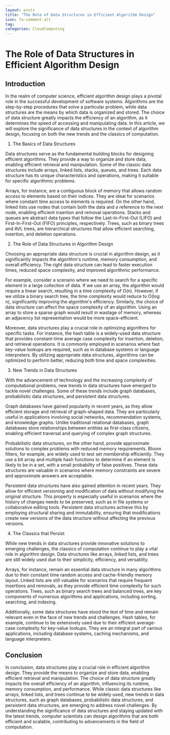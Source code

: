 ```yaml
---
layout: posts
title: "The Role of Data Structures in Efficient Algorithm Design"
icon: fa-comment-alt
tag:      
categories: CloudComputing
---
```



# The Role of Data Structures in Efficient Algorithm Design

## Introduction

In the realm of computer science, efficient algorithm design plays a pivotal role in the successful development of software systems. Algorithms are the step-by-step procedures that solve a particular problem, while data structures are the means by which data is organized and stored. The choice of data structure greatly impacts the efficiency of an algorithm, as it determines the speed of accessing and manipulating data. In this article, we will explore the significance of data structures in the context of algorithm design, focusing on both the new trends and the classics of computation.

1. The Basics of Data Structures

Data structures serve as the fundamental building blocks for designing efficient algorithms. They provide a way to organize and store data, enabling efficient retrieval and manipulation. Some of the classic data structures include arrays, linked lists, stacks, queues, and trees. Each data structure has its unique characteristics and operations, making it suitable for specific algorithmic problems.

Arrays, for instance, are a contiguous block of memory that allows random access to elements based on their indices. They are ideal for scenarios where constant time access to elements is required. On the other hand, linked lists use nodes that contain both the data and a reference to the next node, enabling efficient insertion and removal operations. Stacks and queues are abstract data types that follow the Last-In-First-Out (LIFO) and First-In-First-Out (FIFO) principles, respectively. Trees, such as binary trees and AVL trees, are hierarchical structures that allow efficient searching, insertion, and deletion operations.

2. The Role of Data Structures in Algorithm Design

Choosing an appropriate data structure is crucial in algorithm design, as it significantly impacts the algorithm's runtime, memory consumption, and overall efficiency. The right data structure can lead to faster execution times, reduced space complexity, and improved algorithmic performance.

For example, consider a scenario where we need to search for a specific element in a large collection of data. If we use an array, the algorithm would require a linear search, resulting in a time complexity of O(n). However, if we utilize a binary search tree, the time complexity would reduce to O(log n), significantly improving the algorithm's efficiency. Similarly, the choice of data structure can affect the space complexity of an algorithm. Using an array to store a sparse graph would result in wastage of memory, whereas an adjacency list representation would be more space-efficient.

Moreover, data structures play a crucial role in optimizing algorithms for specific tasks. For instance, the hash table is a widely-used data structure that provides constant-time average case complexity for insertion, deletion, and retrieval operations. It is commonly employed in scenarios where fast key-value lookups are required, such as in database systems or language interpreters. By utilizing appropriate data structures, algorithms can be optimized to perform better, reducing both time and space complexities.

3. New Trends in Data Structures

With the advancement of technology and the increasing complexity of computational problems, new trends in data structures have emerged to tackle novel challenges. Some of these trends include graph databases, probabilistic data structures, and persistent data structures.

Graph databases have gained popularity in recent years, as they allow efficient storage and retrieval of graph-shaped data. They are particularly useful in applications involving social networks, recommendation systems, and knowledge graphs. Unlike traditional relational databases, graph databases store relationships between entities as first-class citizens, enabling efficient traversal and querying of complex graph structures.

Probabilistic data structures, on the other hand, provide approximate solutions to complex problems with reduced memory requirements. Bloom filters, for example, are widely used to test set membership efficiently. They use a bit array and multiple hash functions to determine if an element is likely to be in a set, with a small probability of false positives. These data structures are valuable in scenarios where memory constraints are severe and approximate answers are acceptable.

Persistent data structures have also gained attention in recent years. They allow for efficient versioning and modification of data without modifying the original structure. This property is especially useful in scenarios where the history of changes needs to be preserved, such as in file systems or collaborative editing tools. Persistent data structures achieve this by employing structural sharing and immutability, ensuring that modifications create new versions of the data structure without affecting the previous versions.

4. The Classics that Persist

While new trends in data structures provide innovative solutions to emerging challenges, the classics of computation continue to play a vital role in algorithm design. Data structures like arrays, linked lists, and trees are still widely used due to their simplicity, efficiency, and versatility.

Arrays, for instance, remain an essential data structure in many algorithms due to their constant time random access and cache-friendly memory layout. Linked lists are still valuable for scenarios that require frequent insertions and removals, as they provide efficient time complexity for such operations. Trees, such as binary search trees and balanced trees, are key components of numerous algorithms and applications, including sorting, searching, and indexing.

Additionally, some data structures have stood the test of time and remain relevant even in the face of new trends and challenges. Hash tables, for example, continue to be extensively used due to their efficient average-case complexity for key-value lookups. They are an integral part of various applications, including database systems, caching mechanisms, and language interpreters.

## Conclusion

In conclusion, data structures play a crucial role in efficient algorithm design. They provide the means to organize and store data, enabling efficient retrieval and manipulation. The choice of data structure greatly impacts the overall efficiency of an algorithm, influencing its runtime, memory consumption, and performance. While classic data structures like arrays, linked lists, and trees continue to be widely used, new trends in data structures, such as graph databases, probabilistic data structures, and persistent data structures, are emerging to address novel challenges. By understanding the significance of data structures and staying updated with the latest trends, computer scientists can design algorithms that are both efficient and scalable, contributing to advancements in the field of computation.